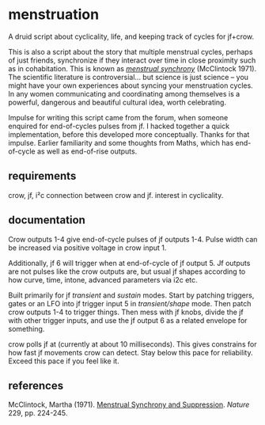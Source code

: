 # menstruation

A druid script about cyclicality, life, and keeping track of cycles for jf+crow.

This is also a script about the story that multiple menstrual cycles, perhaps of just friends, synchronize if they interact over time in close proximity such as in cohabitation. This is known as [*menstrual synchrony*](https://en.wikipedia.org/wiki/Menstrual_synchrony) (McClintock 1971). The scientific literature is controversial... but science is just science – you might have your own experiences about syncing your menstruation cycles. In any women communicating and coordinating among themselves is a powerful, dangerous and beautiful cultural idea, worth celebrating.

Impulse for writing this script came from the forum, when someone enquired for end-of-cycles pulses from jf. I hacked together a quick implementation, before this developed more conceptually. Thanks for that impulse. Earlier familiarity and some thoughts from Maths, which has end-of-cycle as well as end-of-rise outputs.

## requirements

crow, jf, i²c connection between crow and jf. interest in cyclicality.

## documentation

Crow outputs 1-4 give end-of-cycle pulses of jf outputs 1-4. Pulse width can be increased via positive voltage in crow input 1.

Additionally, jf 6 will trigger when at end-of-cycle of jf output 5. Jf outputs are not pulses like the crow outputs are, but usual jf shapes according to how curve, time, intone, advanced parameters via i2c etc.

Built primarily for jf *transient* and *sustain* modes. Start by patching triggers, gates or an LFO into jf trigger input 5 in *transient/shape* mode. Then patch crow outputs 1-4 to trigger things. Then mess with jf knobs, divide the jf with other trigger inputs, and use the jf output 6 as a related envelope for something.

crow polls jf at (currently at about 10 milliseconds). This gives constrains for how fast jf movements crow can detect. Stay below this pace for reliability. Exceed this pace if you feel like it.

## references

McClintock, Martha (1971). [Menstrual Synchrony and Suppression](https://doi.org/10.1038%2F229244a0). *Nature* 229, pp. 224-245.
